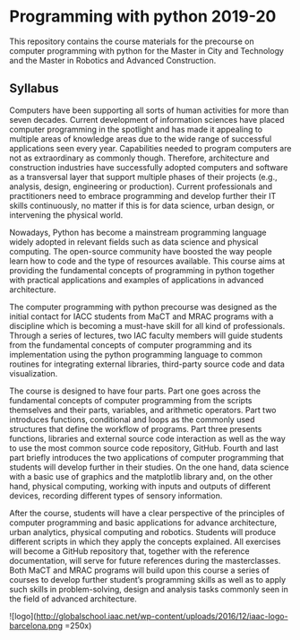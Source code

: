 # Programming with python 2019-20
This repository contains the course materials for the precourse on computer programming with python for the Master in City and Technology and the Master in Robotics and Advanced Construction.


## Syllabus
Computers have been supporting all sorts of human activities for more than seven decades. Current development of information sciences have placed computer programming in the spotlight and has made it appealing to multiple areas of knowledge areas due to the wide range of successful applications seen every year. Capabilities needed to program computers are not as extraordinary as commonly though. Therefore, architecture and construction industries have successfully adopted computers and software as a transversal layer that support multiple phases of their projects (e.g., analysis, design, engineering or production). Current professionals and practitioners need to embrace programming and develop further their IT skills continuously, no matter if this is for data science, urban design, or intervening the physical world.

Nowadays, Python has become a mainstream programming language widely adopted in relevant fields such as data science and physical computing. The open-source community have boosted the way people learn how to code and the type of resources available. This course aims at providing the fundamental concepts of programming in python together with practical applications and examples of applications in advanced architecture.

The computer programming with python precourse was designed as the initial contact for IACC students from MaCT and MRAC programs with a discipline which is becoming a must-have skill for all kind of professionals. Through a series of lectures, two IAC faculty members will guide students from the fundamental concepts of computer programming and its implementation using the python programming language to common routines for integrating external libraries, third-party source code and data visualization.

The course is designed to have four parts. Part one goes across the fundamental concepts of computer programming from the scripts themselves and their parts, variables, and arithmetic operators. Part two introduces functions, conditional and loops as the commonly used structures that define the workflow of programs. Part three presents functions, libraries and external source code interaction as well as the way to use the most common source code repository, GitHub. Fourth and last part briefly introduces the two applications of computer programming that students will develop further in their studies. On the one hand, data science with a basic use of graphics and the matplotlib library and, on the other hand, physical computing, working with inputs and outputs of different devices, recording different types of sensory information.

After the course, students will have a clear perspective of the principles of computer programming and basic applications for advance architecture, urban analytics, physical computing and robotics. Students will produce different scripts in which they apply the concepts explained. All exercises will become a GitHub repository that, together with the reference documentation, will serve for future references during the masterclasses. Both MaCT and MRAC programs will build upon this course a series of courses to develop further student’s programming skills as well as to apply such skills in problem-solving, design and analysis tasks commonly seen in the field of advanced architecture.

![logo](http://globalschool.iaac.net/wp-content/uploads/2016/12/iaac-logo-barcelona.png =250x)
